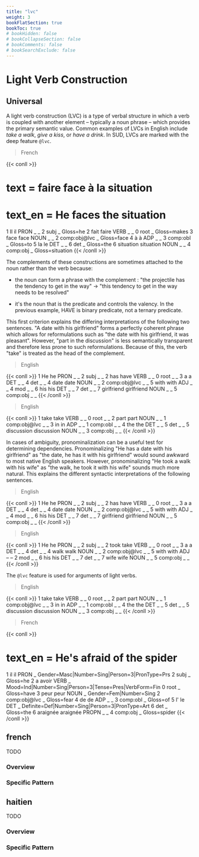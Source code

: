 ```yaml
---
title: "lvc"
weight: 3
bookFlatSection: true
bookToc: true
# bookHidden: false
# bookCollapseSection: false
# bookComments: false
# bookSearchExclude: false
---
```

# Light Verb Construction 

## Universal 

A light verb construction (LVC) is a type of verbal structure in which a verb is coupled with another element – typically a noun phrase – which provides the primary semantic value. Common examples of LVCs in English include *take a walk*, *give a kiss*, or *have a drink*. In SUD, LVCs are marked with the deep feature `@lvc`.


> French 

{{< conll >}}
# text = faire face à la situation
# text_en = He faces the situation
1	Il	il	PRON	_	_	2	subj	_	Gloss=he
2	fait	faire	VERB	_	_	0	root	_	Gloss=makes
3	face	face	NOUN	_	_	2	comp:obj@lvc	_	Gloss=face
4	à	à	ADP	_	_	3	comp:obl	_	Gloss=to
5	la	le	DET	_	_	6	det	_	Gloss=the
6	situation	situation	NOUN	_	_	4	comp:obj	_	Gloss=situation
{{< /conll >}}


The complements of these constructions are sometimes attached to the noun rather than the verb because:

* the noun can form a phrase with the complement : "the projectile has the tendency to get in the way" -> "this tendency to get in the way needs to be resolved"

* it's the noun that is the predicate and controls the valency. In the previous example, HAVE is binary predicate, not a ternary predicate.

  

This first criterion explains the differing interpretations of the following two sentences. "A date with his girlfriend" forms a perfectly coherent phrase which allows for reformulations such as "the date with his girlfriend, it was pleasant". However, "part in the discussion" is less semantically transparent and therefore less prone to such reformulations. Because of this, the verb "take" is treated as the head of the complement.

> English 

{{< conll >}}
1	He	he	PRON	_	_	2	subj	_	_
2	has	have	VERB	_	_	0	root	_	_
3	a	a	DET	_	_	4	det	_	_
4	date	date	NOUN	_	_	2	comp:obj@lvc	_	_
5	with	with	ADJ	_	_	4	mod	_	_
6	his	his	DET	_	_	7	det	_	_
7	girlfriend	girlfriend	NOUN	_	_	5	comp:obj	_	_
{{< /conll >}}

> English 

{{< conll >}}
1	take	take	VERB	_	_	0	root	_	_
2	part	part	NOUN	_	_	1	comp:obj@lvc	_	_
3	in	in	ADP	_	_	1	comp:obl	_	_
4	the	the	DET	_	_	5	det	_	_
5	discussion	discussion	NOUN	_	_	3	comp:obj	_	_
{{< /conll >}}



In cases of ambiguity, pronominalization can be a useful test for determining dependencies. Pronominalizing "He has a date with his girlfriend" as "the date, he has it with his girlfriend" would sound awkward to most native English speakers. However, pronominalizing "He took a walk with his wife" as "the walk, he took it with his wife" sounds much more natural. This explains the different syntactic interpretations of the following sentences.

> English

{{< conll >}}
1	He	he	PRON	_	_	2	subj	_	_
2	has	have	VERB	_	_	0	root	_	_
3	a	a	DET	_	_	4	det	_	_
4	date	date	NOUN	_	_	2	comp:obj@lvc	_	_
5	with	with	ADJ	_	_	4	mod	_	_
6	his	his	DET	_	_	7	det	_	_
7	girlfriend	girlfriend	NOUN	_	_	5	comp:obj	_	_
{{< /conll >}}

> English

{{< conll >}}
1	He	he	PRON	_	_	2	subj	_	_
2	took	take	VERB	_	_	0	root	_	_
3	a	a	DET	_	_	4	det	_	_
4	walk	walk	NOUN	_	_	2	comp:obj@lvc	_	_
5	with	with	ADJ	–	–	2	mod	_	_
6	his	his	DET	_	_	7	det	_	_
7	wife	wife	NOUN	_	_	5	comp:obj	_	_
{{< /conll >}}

The `@lvc` feature is used for arguments of light verbs.

> English

{{< conll >}}
1	take	take	VERB	_	_	0	root	_	_
2	part	part	NOUN	_	_	1	comp:obj@lvc	_	_
3	in	in	ADP	_	_	1	comp:obl	_	_
4	the	the	DET	_	_	5	det	_	_
5	discussion	discussion	NOUN	_	_	3	comp:obj	_	_
{{< /conll >}}

> French

{{< conll >}}
# text_en = He's afraid of the spider
1	il	il	PRON	_	Gender=Masc|Number=Sing|Person=3|PronType=Prs	2	subj	_	Gloss=he
2	a	avoir	VERB	_	Mood=Ind|Number=Sing|Person=3|Tense=Pres|VerbForm=Fin	0	root	_	Gloss=have
3	peur	peur	NOUN	_	Gender=Fem|Number=Sing	2	comp:obj@lvc	_	Gloss=fear
4	de	de	ADP	_	_	3	comp:obl	_	Gloss=of
5	l'	le	DET	_	Definite=Def|Number=Sing|Person=3|PronType=Art	6	det	_	Gloss=the
6	araignée	araignée	PROPN	_	_	4	comp:obj	_	Gloss=spider
{{< /conll >}}


## french

TODO
### Overview

### Specific Pattern




## haitien

TODO
### Overview

### Specific Pattern


